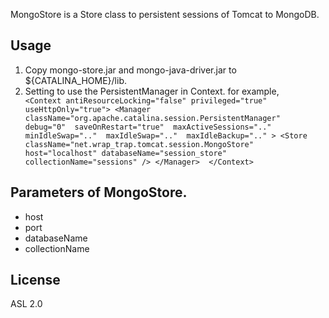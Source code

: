 MongoStore is a Store class to persistent sessions of Tomcat to MongoDB.

## Usage

1. Copy mongo-store.jar and mongo-java-driver.jar to ${CATALINA_HOME}/lib.
2. Setting to use the PersistentManager in Context. for example,
`	<Context antiResourceLocking="false" privileged="true" useHttpOnly="true">
		<Manager className="org.apache.catalina.session.PersistentManager" 
			debug="0" 
			saveOnRestart="true" 
			maxActiveSessions=".." 
			minIdleSwap=".." 
			maxIdleSwap=".." 
			maxIdleBackup=".."
		>
			<Store className="net.wrap_trap.tomcat.session.MongoStore"
				host="localhost"
				databaseName="session_store"
				collectionName="sessions"
			/>
		</Manager> 
	</Context>`

## Parameters of MongoStore.

* host
* port
* databaseName
* collectionName

## License

ASL 2.0
